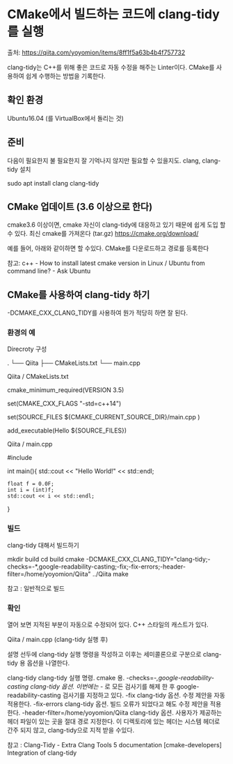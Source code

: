# CMake에서 빌드하는 코드에 clang-tidy를 실행
출처: https://qiita.com/yoyomion/items/8ff1f5a63b4b4f757732
  
clang-tidy는 C++를 위해 좋은 코드로 자동 수정을 해주는 Linter이다. 
CMake를 사용하여 쉽게 수행하는 방법을 기록한다.

## 확인 환경
Ubuntu16.04 (를 VirtualBox에서 돌리는 것) 


## 준비
다음이 필요한지 불 필요한지 잘 기억나지 않지만 필요할 수 있을지도.
clang, clang-tidy 설치

sudo apt install clang clang-tidy


## CMake 업데이트 (3.6 이상으로 한다)
cmake3.6 이상이면, cmake 자신이 clang-tidy에 대응하고 있기 때문에 쉽게 도입 할 수 있다. 
최신 cmake를 가져온다 (tar.gz) 
https://cmake.org/download/



예를 들어, 아래와 같이하면 할 수있다.
CMake를 다운로드하고 경로를 등록한다

참고: c++ - How to install latest cmake version in Linux / Ubuntu from command line? - Ask Ubuntu


## CMake를 사용하여 clang-tidy 하기
-DCMAKE_CXX_CLANG_TIDY를 사용하여 뭔가 적당히 하면 잘 된다.

### 환경의 예

Direcroty 구성

.
└── Qiita
    ├── CMakeLists.txt
    └── main.cpp


Qiita / CMakeLists.txt

cmake_minimum_required(VERSION 3.5)
 
set(CMAKE_CXX_FLAGS "-std=c++14")
 
set(SOURCE_FILES
    ${CMAKE_CURRENT_SOURCE_DIR}/main.cpp
    )
 
add_executable(Hello ${SOURCE_FILES})


Qiita / main.cpp

#include <iostream>
 
int main(){
    std::cout << "Hello World!" << std::endl;
 
    float f = 0.0F;
    int i = (int)f;
    std::cout << i << std::endl;
}


### 빌드
clang-tidy 대해서 빌드하기

mkdir build
cd build
cmake -DCMAKE_CXX_CLANG_TIDY="clang-tidy;-checks=-*,google-readability-casting;-fix;-fix-errors;-header-filter=/home/yoyomion/Qiita" ../Qiita
make



참고 : 일반적으로 빌드



### 확인
열어 보면 지적된 부분이 자동으로 수정되어 있다. 
C++ 스타일의 캐스트가 있다.

Qiita / main.cpp (clang-tidy 실행 후)



설명
선두에 clang-tidy 실행 명령을 작성하고 이후는 세미콜론으로 구분으로 clang-tidy 용 옵션을 나열한다.

clang-tidy	clang-tidy 실행 명령. cmake 용.
-checks=-*,google-readability-casting	clang-tidy 옵션. 이번에는 -* 로 모든 검사기를 해제 한 후 google-readability-casting 검사기를 지정하고 있다.
-fix	clang-tidy 옵션. 수정 제안을 자동 적용한다.
-fix-errors	clang-tidy 옵션. 빌드 오류가 되었다고 해도 수정 제안을 적용한다.
-header-filter=/home/yoyomion/Qiita	clang-tidy 옵션. 사용자가 제공하는 헤더 파일이 있는 곳을 절대 경로 지정한다. 이 디렉토리에 있는 헤더는 시스템 헤더로 간주 되지 않고, clang-tidy으로 지적 받을 수있다.




참고 : 
Clang-Tidy - Extra Clang Tools 5 documentation 
[cmake-developers] Integration of clang-tidy